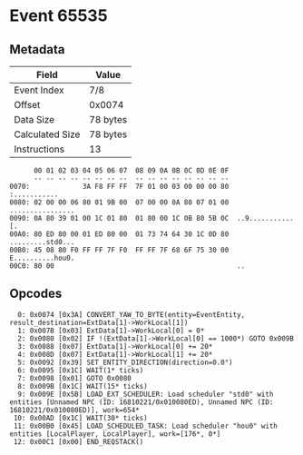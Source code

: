 # Event 65535

## Metadata

| Field           | Value    |
|-----------------|----------|
| Event Index     | 7/8      |
| Offset          | 0x0074   |
| Data Size       | 78 bytes |
| Calculated Size | 78 bytes |
| Instructions    | 13       |

```
      00 01 02 03 04 05 06 07  08 09 0A 0B 0C 0D 0E 0F
      -- -- -- -- -- -- -- --  -- -- -- -- -- -- -- --
0070:             3A F8 FF FF  7F 01 00 03 00 00 00 80      :...........
0080: 02 00 00 06 80 01 9B 00  07 00 00 0A 80 07 01 00  ................
0090: 0A 80 39 01 00 1C 01 80  01 80 00 1C 0B 80 5B 0C  ..9...........[.
00A0: 80 ED 80 00 01 ED 80 00  01 73 74 64 30 1C 0D 80  .........std0...
00B0: 45 08 80 F0 FF FF 7F F0  FF FF 7F 68 6F 75 30 00  E..........hou0.
00C0: 80 00                                             ..              
```

## Opcodes

```
  0: 0x0074 [0x3A] CONVERT_YAW_TO_BYTE(entity=EventEntity, result_destination=ExtData[1]->WorkLocal[1])
  1: 0x007B [0x03] ExtData[1]->WorkLocal[0] = 0*
  2: 0x0080 [0x02] IF !(ExtData[1]->WorkLocal[0] == 1000*) GOTO 0x009B
  3: 0x0088 [0x07] ExtData[1]->WorkLocal[0] += 20*
  4: 0x008D [0x07] ExtData[1]->WorkLocal[1] += 20*
  5: 0x0092 [0x39] SET_ENTITY_DIRECTION(direction=0.0°)
  6: 0x0095 [0x1C] WAIT(1* ticks)
  7: 0x0098 [0x01] GOTO 0x0080
  8: 0x009B [0x1C] WAIT(15* ticks)
  9: 0x009E [0x5B] LOAD_EXT_SCHEDULER: Load scheduler "std0" with entities [Unnamed NPC (ID: 16810221/0x010080ED), Unnamed NPC (ID: 16810221/0x010080ED)], work=654*
 10: 0x00AD [0x1C] WAIT(30* ticks)
 11: 0x00B0 [0x45] LOAD_SCHEDULED_TASK: Load scheduler "hou0" with entities [LocalPlayer, LocalPlayer], work=[176*, 0*]
 12: 0x00C1 [0x00] END_REQSTACK()
```
